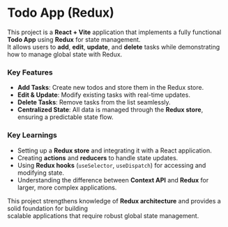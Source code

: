 # Todo App (Redux)

This project is a **React + Vite** application that implements a fully functional **Todo App** using **Redux** for state management.  
It allows users to **add**, **edit**, **update**, and **delete** tasks while demonstrating how to manage global state with Redux.

### Key Features
- **Add Tasks**: Create new todos and store them in the Redux store.
- **Edit & Update**: Modify existing tasks with real-time updates.
- **Delete Tasks**: Remove tasks from the list seamlessly.
- **Centralized State**: All data is managed through the **Redux store**, ensuring a predictable state flow.

### Key Learnings
- Setting up a **Redux store** and integrating it with a React application.
- Creating **actions** and **reducers** to handle state updates.
- Using **Redux hooks** (`useSelector`, `useDispatch`) for accessing and modifying state.
- Understanding the difference between **Context API** and **Redux** for larger, more complex applications.

This project strengthens knowledge of **Redux architecture** and provides a solid foundation for building  
scalable applications that require robust global state management.

